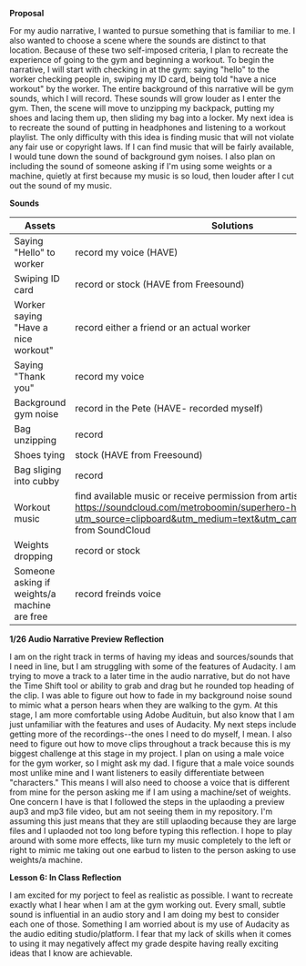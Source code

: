 **Proposal**

For my audio narrative, I wanted to pursue something that is familiar to me. I also wanted to choose a scene where the sounds are distinct to that location. Because of these two self-imposed criteria, I plan to recreate the experience of going to the gym and beginning a workout. To begin the narrative, I will start with checking in at the gym: saying "hello" to the worker checking people in, swiping my ID card, being told "have a nice workout" by the worker. The entire background of this narrative will be gym sounds, which I will record. These sounds will grow louder as I enter the gym. Then, the scene will move to unzipping my backpack, putting my shoes  and lacing them up, then sliding my bag into a locker. My next idea is to recreate the sound of putting in headphones and listening to a workout playlist. The only difficulty with this idea is finding music that will not violate any fair use or copyright laws. If I can find music that will be fairly available, I would tune down the sound of background gym noises. I also plan on including the sound of someone asking if I'm using some weights or a machine, quietly at first because my music is so loud, then louder after I cut out the sound of my music. 

**Sounds**

| **Assets** | **Solutions** | 
| ---------- | ------------- |
| Saying "Hello" to worker | record my voice (HAVE) |
| Swiping ID card | record or stock (HAVE from Freesound) | 
| Worker saying "Have a nice workout" | record either a friend or an actual worker |
| Saying "Thank you" | record my voice |
| Background gym noise | record in the Pete (HAVE- recorded myself) |
| Bag unzipping | record |
| Shoes tying | stock (HAVE from Freesound) |
| Bag sliging into cubby | record |
| Workout music | find available music or receive permission from artist https://soundcloud.com/metroboomin/superhero-heroes-villains?utm_source=clipboard&utm_medium=text&utm_campaign=social_sharing from SoundCloud|
| Weights dropping | record or stock |
| Someone asking if weights/a machine are free | record freinds voice | 

**1/26 Audio Narrative Preview Reflection**

I am on the right track in terms of having my ideas and sources/sounds that I need in line, but I am struggling with some of the features of Audacity. I am trying to move a track to a later time in the audio narrative, but do not have the Time Shift tool or ability to grab and drag but he rounded top heading of the clip. I was able to figure out how to fade in my background noise sound to mimic what a person hears when they are walking to the gym. At this stage, I am more comfortable using Adobe Audituin, but also know that I am just unfamiliar with the features and uses of Audacity. My next steps include getting more of the recordings--the ones I need to do myself, I mean. I also need to figure out how to move clips throughout a track because this is my biggest challenge at this stage in my project. I plan on using a male voice for the gym worker, so I might ask my dad. I figure that a male voice sounds most unlike mine and I want listeners to easily differentiate between "characters." This means I will also need to choose a voice that is different from mine for the person asking me if I am using a machine/set of weights. One concern I have is that I followed the steps in the uplaoding a preview aup3 and mp3 file video, but am not seeing them in my repository. I'm assuming this just means that they are still uplaoding because they are large files and I uplaoded not too long before typing this reflection. I hope to play around with some more effects, like turn my music completely to the left or right to mimic me taking out one earbud to listen to the person asking to use weights/a machine. 

**Lesson 6: In Class Reflection**

I am excited for my porject to feel as realistic as possible. I want to recreate exactly what I hear when I am at the gym working out. Every small, subtle sound is influential in an audio story and I am doing my best to consider each one of those. Something I am worried about is my use of Audacity as the audio editing studio/platform. I fear that my lack of skills when it comes to using it may negatively affect my grade despite having really exciting ideas that I know are achievable. 

